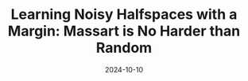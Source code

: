 ---
title: 'Learning Noisy Halfspaces with a Margin: Massart is No Harder than Random'
date: '2024-10-10'
draft: false
publishDate: '2024-10-12T19:47:11.824636Z'
authors:
- Gautam Chandrasekaran
- Vasilis Kontonis
- admin
- Kevin Tian
publication_types:
- 'paper-conference'
abstract: ''
featured: false
publication: 'NeurIPS 2024, to appear'
url_pdf: ''
links:
# - name: URL
#   url: ''
---